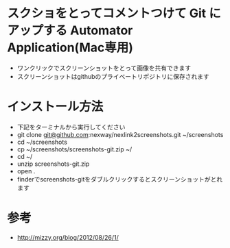 # スクショをとってコメントつけて Git にアップする Automator Application(Mac専用)

- ワンクリックでスクリーンショットをとって画像を共有できます
- スクリーンショットはgithubのプライベートリポジトリに保存されます

# インストール方法
- 下記をターミナルから実行してください
 - git clone git@github.com:nexway/nexlink2screenshots.git ~/screenshots
 - cd ~/screenshots
 - cp ~/screenshots/screenshots-git.zip ~/
 - cd ~/
 - unzip screenshots-git.zip
 - open .
 - finderでscreenshots-gitをダブルクリックするとスクリーンショットがとれます

# 参考
- http://mizzy.org/blog/2012/08/26/1/
